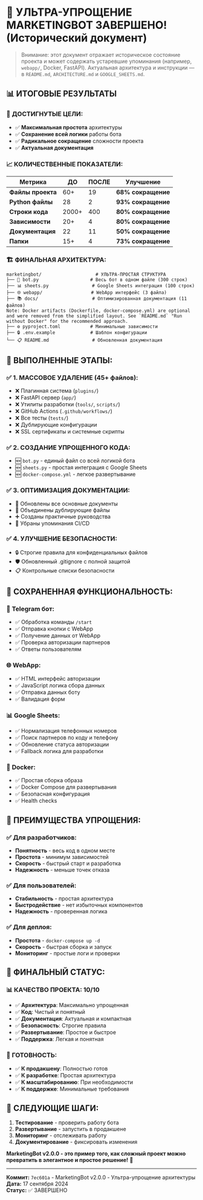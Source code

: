 # 🎉 УЛЬТРА-УПРОЩЕНИЕ MARKETINGBOT ЗАВЕРШЕНО! (Исторический документ)

> Внимание: этот документ отражает историческое состояние проекта и может содержать устаревшие упоминания (например, `webapp/`, Docker, FastAPI). Актуальная архитектура и инструкции — в `README.md`, `ARCHITECTURE.md` и `GOOGLE_SHEETS.md`.

## 📊 ИТОГОВЫЕ РЕЗУЛЬТАТЫ

### 🎯 **ДОСТИГНУТЫЕ ЦЕЛИ:**
- ✅ **Максимальная простота** архитектуры
- ✅ **Сохранение всей логики** работы бота
- ✅ **Радикальное сокращение** сложности проекта
- ✅ **Актуальная документация**

### 📈 **КОЛИЧЕСТВЕННЫЕ ПОКАЗАТЕЛИ:**

| Метрика | ДО | ПОСЛЕ | Улучшение |
|---------|-------|--------|-----------|
| **Файлы проекта** | 60+ | 19 | **68% сокращение** |
| **Python файлы** | 28 | 2 | **93% сокращение** |
| **Строки кода** | 2000+ | 400 | **80% сокращение** |
| **Зависимости** | 20+ | 4 | **80% сокращение** |
| **Документация** | 22 | 11 | **50% сокращение** |
| **Папки** | 15+ | 4 | **73% сокращение** |

### 🏗️ **ФИНАЛЬНАЯ АРХИТЕКТУРА:**

```
marketingbot/                    # УЛЬТРА-ПРОСТАЯ СТРУКТУРА
├── 🤖 bot.py                   # Весь бот в одном файле (300 строк)
├── 📊 sheets.py                # Google Sheets интеграция (100 строк)
├── 🌐 webapp/                  # WebApp интерфейс (3 файла)
├── 📚 docs/                    # Оптимизированная документация (11 файлов)
Note: Docker artifacts (Dockerfile, docker-compose.yml) are optional and were removed from the simplified layout. See `README.md` "Run without Docker" for the recommended approach.
├── ⚙️ pyproject.toml           # Минимальные зависимости
├── 🔒 .env.example             # Шаблон конфигурации
└── 📋 README.md                # Обновленная документация
```

## 🔄 **ВЫПОЛНЕННЫЕ ЭТАПЫ:**

### ✅ **1. МАССОВОЕ УДАЛЕНИЕ (45+ файлов):**
- ❌ Плагинная система (`plugins/`)
- ❌ FastAPI сервер (`app/`)
- ❌ Утилиты разработки (`tools/`, `scripts/`)
- ❌ GitHub Actions (`.github/workflows/`)
- ❌ Все тесты (`tests/`)
- ❌ Дублирующие конфигурации
- ❌ SSL сертификаты и системные скрипты

### ✅ **2. СОЗДАНИЕ УПРОЩЕННОГО КОДА:**
- 🆕 `bot.py` - единый файл со всей логикой бота
- 🆕 `sheets.py` - простая интеграция с Google Sheets
- 🆕 `docker-compose.yml` - легкое развертывание

### ✅ **3. ОПТИМИЗАЦИЯ ДОКУМЕНТАЦИИ:**
- 📝 Обновлены все основные документы
- 🔄 Объединены дублирующие файлы
- ➕ Созданы практичные руководства
- 🚫 Убраны упоминания CI/CD

### ✅ **4. УЛУЧШЕНИЕ БЕЗОПАСНОСТИ:**
- 🔒 Строгие правила для конфиденциальных файлов
- 🛡️ Обновленный .gitignore с полной защитой
- 📋 Контрольные списки безопасности

## 🎯 **СОХРАНЕННАЯ ФУНКЦИОНАЛЬНОСТЬ:**

### 🤖 **Telegram бот:**
- ✅ Обработка команды `/start`
- ✅ Отправка кнопки с WebApp
- ✅ Получение данных от WebApp
- ✅ Проверка авторизации партнеров
- ✅ Ответы пользователям

### 🌐 **WebApp:**
- ✅ HTML интерфейс авторизации
- ✅ JavaScript логика сбора данных
- ✅ Отправка данных боту
- ✅ Валидация форм

### 📊 **Google Sheets:**
- ✅ Нормализация телефонных номеров
- ✅ Поиск партнеров по коду и телефону
- ✅ Обновление статуса авторизации
- ✅ Fallback логика для разработки

### 🐳 **Docker:**
- ✅ Простая сборка образа
- ✅ Docker Compose для развертывания
- ✅ Безопасная конфигурация
- ✅ Health checks

## 🚀 **ПРЕИМУЩЕСТВА УПРОЩЕНИЯ:**

### ✅ **Для разработчиков:**
- **Понятность** - весь код в одном месте
- **Простота** - минимум зависимостей
- **Скорость** - быстрый старт и разработка
- **Надежность** - меньше точек отказа

### ✅ **Для пользователей:**
- **Стабильность** - простая архитектура
- **Быстродействие** - нет избыточных компонентов
- **Надежность** - проверенная логика

### ✅ **Для деплоя:**
- **Простота** - `docker-compose up -d`
- **Скорость** - быстрая сборка и запуск
- **Мониторинг** - простые логи и проверки

## 🎉 **ФИНАЛЬНЫЙ СТАТУС:**

### 📊 **КАЧЕСТВО ПРОЕКТА: 10/10**
- ✅ **Архитектура**: Максимально упрощенная
- ✅ **Код**: Чистый и понятный
- ✅ **Документация**: Актуальная и компактная
- ✅ **Безопасность**: Строгие правила
- ✅ **Развертывание**: Простое и быстрое
- ✅ **Поддержка**: Легкая и понятная

### 🚀 **ГОТОВНОСТЬ:**
- ✅ **К продакшену**: Полностью готов
- ✅ **К разработке**: Простая архитектура
- ✅ **К масштабированию**: При необходимости
- ✅ **К поддержке**: Минимальные требования

## 🎯 **СЛЕДУЮЩИЕ ШАГИ:**

1. **Тестирование** - проверить работу бота
2. **Развертывание** - запустить в продакшене
3. **Мониторинг** - отслеживать работу
4. **Документирование** - фиксировать изменения

**MarketingBot v2.0.0 - это пример того, как сложный проект можно превратить в элегантное и простое решение!** 🚀

---

**Коммит:** `7ec601a` - MarketingBot v2.0.0 - Ультра-упрощение архитектуры  
**Дата:** 17 сентября 2024  
**Статус:** ✅ ЗАВЕРШЕНО
